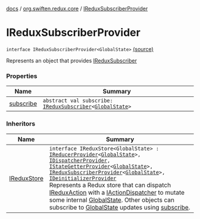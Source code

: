 [docs](../../index.md) / [org.swiften.redux.core](../index.md) / [IReduxSubscriberProvider](./index.md)

# IReduxSubscriberProvider

`interface IReduxSubscriberProvider<GlobalState>` [(source)](https://github.com/protoman92/KotlinRedux/tree/master/common/common-core/src/main/kotlin/org/swiften/redux/core/Core.kt#L54)

Represents an object that provides [IReduxSubscriber](../-i-redux-subscriber.md)

### Properties

| Name | Summary |
|---|---|
| [subscribe](subscribe.md) | `abstract val subscribe: `[`IReduxSubscriber`](../-i-redux-subscriber.md)`<`[`GlobalState`](index.md#GlobalState)`>` |

### Inheritors

| Name | Summary |
|---|---|
| [IReduxStore](../-i-redux-store.md) | `interface IReduxStore<GlobalState> : `[`IReducerProvider`](../-i-reducer-provider/index.md)`<`[`GlobalState`](../-i-redux-store.md#GlobalState)`>, `[`IDispatcherProvider`](../-i-dispatcher-provider/index.md)`, `[`IStateGetterProvider`](../-i-state-getter-provider/index.md)`<`[`GlobalState`](../-i-redux-store.md#GlobalState)`>, `[`IReduxSubscriberProvider`](./index.md)`<`[`GlobalState`](../-i-redux-store.md#GlobalState)`>, `[`IDeinitializerProvider`](../-i-deinitializer-provider/index.md)<br>Represents a Redux store that can dispatch [IReduxAction](../-i-redux-action.md) with a [IActionDispatcher](../-i-action-dispatcher.md) to mutate some internal [GlobalState](../-i-redux-store.md#GlobalState). Other objects can subscribe to [GlobalState](../-i-redux-store.md#GlobalState) updates using [subscribe](subscribe.md). |
